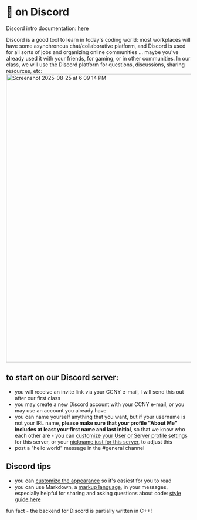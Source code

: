 # 👾 on Discord

Discord intro documentation: [here](https://support.discord.com/hc/en-us/articles/360045138571-Beginner-s-Guide-to-Discord)

Discord is a good tool to learn in today's coding world: most workplaces will have some asynchronous chat/collaborative platform, and Discord is used for all sorts of jobs and organizing online communities ... maybe you've already used it with your friends, for gaming, or in other communities. In our class, we will use the Discord platform for questions, discussions, sharing resources, etc: 
<img width="1316" height="785" alt="Screenshot 2025-08-25 at 6 09 14 PM" src="https://github.com/user-attachments/assets/5119bd86-6690-461a-ad4c-0c654e6e4939" />



## to start on our Discord server:
  - you will receive an invite link via your CCNY e-mail, I will send this out after our first class
  - you may create a new Discord account with your CCNY e-mail, or you may use an account you already have
  - you can name yourself anything that you want, but if your username is not your IRL name, **please make sure that your profile "About Me" includes at least your first name and last initial**, so that we know who each other are - you can [customize your User or Server profile settings](https://support.discord.com/hc/en-us/articles/4409388345495-Server-Profiles#h_01FGCPP3V7BS1QVCQQZ2YC0RXB) for this server, or your [nickname just for this server](https://support.discord.com/hc/en-us/articles/219070107-Server-Nicknames), to adjust this
  - post a "hello world" message in the #general channel

## Discord tips
  - you can [customize the appearance](https://support.discord.com/hc/en-us/articles/207260127-How-can-I-change-Discord-s-appearance-theme-) so it's easiest for you to read
  - you can use Markdown, a [markup language](https://www.markdownguide.org/getting-started/), in your messages, especially helpful for sharing and asking questions about code: [style guide here](https://support.discord.com/hc/en-us/articles/210298617-Markdown-Text-101-Chat-Formatting-Bold-Italic-Underline-)

fun fact - the backend for Discord is partially written in C++!
